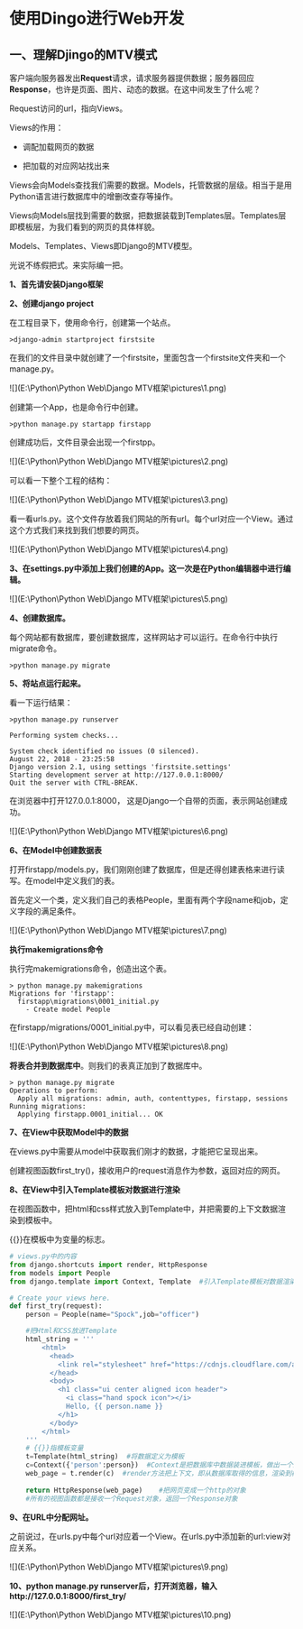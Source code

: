 # 使用Dingo进行Web开发

## 一、理解Djingo的MTV模式

客户端向服务器发出**Request**请求，请求服务器提供数据；服务器回应**Response**，也许是页面、图片、动态的数据。在这中间发生了什么呢？

Request访问的url，指向Views。

Views的作用：

- 调配加载网页的数据

- 把加载的对应网站找出来


Views会向Models查找我们需要的数据。Models，托管数据的层级。相当于是用Python语言进行数据库中的增删改查存等操作。

Views向Models层找到需要的数据，把数据装载到Templates层。Templates层即模板层，为我们看到的网页的具体样貌。

Models、Templates、Views即Django的MTV模型。



光说不练假把式。来实际编一把。

**1、首先请安装Django框架**

**2、创建django project**

在工程目录下，使用命令行，创建第一个站点。

```shell
>django-admin startproject firstsite
```

在我们的文件目录中就创建了一个firstsite，里面包含一个firstsite文件夹和一个manage.py。

![](E:\Python\Python Web\Django MTV框架\pictures\1.png)

创建第一个App，也是命令行中创建。

```shell
>python manage.py startapp firstapp
```

创建成功后，文件目录会出现一个firstpp。

![](E:\Python\Python Web\Django MTV框架\pictures\2.png)

可以看一下整个工程的结构：

![](E:\Python\Python Web\Django MTV框架\pictures\3.png)

看一看urls.py。这个文件存放着我们网站的所有url。每个url对应一个View。通过这个方式我们来找到我们想要的网页。

![](E:\Python\Python Web\Django MTV框架\pictures\4.png)

**3、在settings.py中添加上我们创建的App。这一次是在Python编辑器中进行编辑。**

![](E:\Python\Python Web\Django MTV框架\pictures\5.png)

**4、创建数据库。**

每个网站都有数据库，要创建数据库，这样网站才可以运行。在命令行中执行migrate命令。

```shell
>python manage.py migrate
```

**5、将站点运行起来。**

看一下运行结果：

```shell
>python manage.py runserver

Performing system checks...

System check identified no issues (0 silenced).
August 22, 2018 - 23:25:58
Django version 2.1, using settings 'firstsite.settings'
Starting development server at http://127.0.0.1:8000/
Quit the server with CTRL-BREAK.
```

在浏览器中打开127.0.0.1:8000， 这是Django一个自带的页面，表示网站创建成功。

![](E:\Python\Python Web\Django MTV框架\pictures\6.png)

**6、在Model中创建数据表**

打开firstapp/models.py，我们刚刚创建了数据库，但是还得创建表格来进行读写。在model中定义我们的表。

首先定义一个类，定义我们自己的表格People，里面有两个字段name和job，定义字段的满足条件。

![](E:\Python\Python Web\Django MTV框架\pictures\7.png)

**执行makemigrations命令**

执行完makemigrations命令，创造出这个表。

```shell
> python manage.py makemigrations
Migrations for 'firstapp':
  firstapp\migrations\0001_initial.py
    - Create model People
```

在firstapp/migrations/0001_initial.py中，可以看见表已经自动创建：

![](E:\Python\Python Web\Django MTV框架\pictures\8.png)

**将表合并到数据库中**。则我们的表真正加到了数据库中。

```shell
> python manage.py migrate
Operations to perform:
  Apply all migrations: admin, auth, contenttypes, firstapp, sessions
Running migrations:
  Applying firstapp.0001_initial... OK
```

**7、在View中获取Model中的数据**

在views.py中需要从model中获取我们刚才的数据，才能把它呈现出来。

创建视图函数first_try()，接收用户的request消息作为参数，返回对应的网页。

**8、在View中引入Template模板对数据进行渲染**

在视图函数中，把html和css样式放入到Template中，并把需要的上下文数据渲染到模板中。

{{}}在模板中为变量的标志。

```python
# views.py中的内容
from django.shortcuts import render, HttpResponse
from models import People
from django.template import Context, Template  #引入Template模板对数据渲染

# Create your views here.
def first_try(request):
    person = People(name="Spock",job="officer")

    #把Html和CSS放进Template
    html_string = '''
        <html>
          <head>
            <link rel="stylesheet" href="https://cdnjs.cloudflare.com/ajax/libs/semantic-ui/2.2.4/semantic.css">
          </head>
          <body>
            <h1 class="ui center aligned icon header">
              <i class="hand spock icon"></i>
              Hello, {{ person.name }}  
            </h1>
          </body>
        </html>
    '''
    # {{}}指模板变量
    t=Template(html_string)  #将数据定义为模板
    c=Context({'person':person})  #Context是把数据库中数据装进模板，做出一个上下文，接收一个字典参数，名称和对应的变量是什么。
    web_page = t.render(c)  #render方法把上下文，即从数据库取得的信息，渲染到模板里，并存储到web_page里
    
    return HttpResponse(web_page)    #把网页变成一个http的对象
    #所有的视图函数都是接收一个Request对象，返回一个Response对象
```

**9、在URL中分配网址。**

之前说过，在urls.py中每个url对应着一个View。在urls.py中添加新的url:view对应关系。

![](E:\Python\Python Web\Django MTV框架\pictures\9.png)

**10、python manage.py runserver后，打开浏览器，输入http://127.0.0.1:8000/first_try/**

![](E:\Python\Python Web\Django MTV框架\pictures\10.png)



